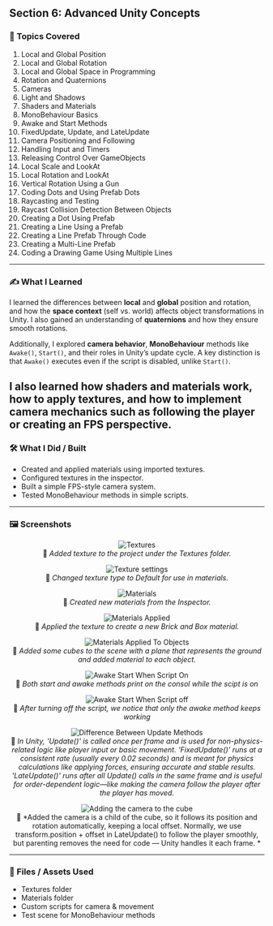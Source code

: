 ## Section 6: Advanced Unity Concepts

### 📌 Topics Covered  

1. Local and Global Position  
2. Local and Global Rotation  
3. Local and Global Space in Programming  
4. Rotation and Quaternions  
5. Cameras  
6. Light and Shadows  
7. Shaders and Materials  
8. MonoBehaviour Basics  
9. Awake and Start Methods  
10. FixedUpdate, Update, and LateUpdate  
11. Camera Positioning and Following  
12. Handling Input and Timers  
13. Releasing Control Over GameObjects  
14. Local Scale and LookAt  
15. Local Rotation and LookAt  
16. Vertical Rotation Using a Gun  
17. Coding Dots and Using Prefab Dots  
18. Raycasting and Testing  
19. Raycast Collision Detection Between Objects  
20. Creating a Dot Using Prefab  
21. Creating a Line Using a Prefab  
22. Creating a Line Prefab Through Code  
23. Creating a Multi-Line Prefab  
24. Coding a Drawing Game Using Multiple Lines  

---

### ✍️ What I Learned

I learned the differences between **local** and **global** position and rotation, and how the **space context** (self vs. world) affects object transformations in Unity. I also gained an understanding of **quaternions** and how they ensure smooth rotations.

Additionally, I explored **camera behavior**, **MonoBehaviour** methods like `Awake()`, `Start()`, and their roles in Unity’s update cycle. A key distinction is that `Awake()` executes even if the script is disabled, unlike `Start()`.

I also learned how **shaders** and **materials** work, how to **apply textures**, and how to implement camera mechanics such as **following the player** or creating an **FPS perspective**.
---

### 🛠️ What I Did / Built  

* Created and applied materials using imported textures.  
* Configured textures in the inspector.  
* Built a simple FPS-style camera system.  
* Tested MonoBehaviour methods in simple scripts.

---

### 🖼️ Screenshots  

<div align="center">

![Textures](https://i.imgur.com/kpssQdZ.png)  
📌 *Added texture to the project under the Textures folder.*

![Texture settings](https://i.imgur.com/XMw0hJA.png)  
📌 *Changed texture type to Default for use in materials.*

![Materials](https://i.imgur.com/vX9XqLJ.png)  
📌 *Created new materials from the Inspector.*

![Materials Applied](https://i.imgur.com/WSMpYe5.png)  
📌 *Applied the texture to create a new Brick and Box material.*

![Materials Applied To Objects](https://i.imgur.com/RZ5WYmP.png)  
📌 *Added some cubes to the scene with a plane that represents the ground and added material to each object.*


![Awake Start When Script On](https://i.imgur.com/5rvKvfQ.png)  
📌 *Both start and awake methods print on the consol while the scipt is on*

![Awake Start When Script off](https://i.imgur.com/Un22WPh.png)  
📌 *After turning off the script, we notice that only the awake method keeps working*

![Difference Between Update Methods](https://i.imgur.com/wC2pEqb.png)  
📌 *In Unity, 'Update()' is called once per frame and is used for non-physics-related logic like player input or basic movement. 'FixedUpdate()' runs at a consistent rate (usually every 0.02 seconds) and is meant for physics calculations like applying forces, ensuring accurate and stable results. 'LateUpdate()' runs after all Update() calls in the same frame and is useful for order-dependent logic—like making the camera follow the player after the player has moved.*

![Adding the camera to the cube](https://i.imgur.com/xEBISnV.png)  
📌 *Added the camera is a child of the cube, so it follows its position and rotation automatically, keeping a local offset.
Normally, we use transform.position + offset in LateUpdate() to follow the player smoothly, but parenting removes the need for code — Unity handles it each frame. *



</div>

---

### 📁 Files / Assets Used  

* Textures folder  
* Materials folder  
* Custom scripts for camera & movement  
* Test scene for MonoBehaviour methods  
